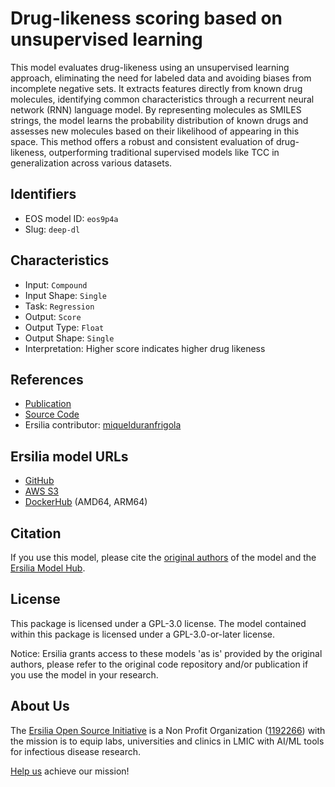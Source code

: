 # Drug-likeness scoring based on unsupervised learning

This model evaluates drug-likeness using an unsupervised learning approach, eliminating the need for labeled data and avoiding biases from incomplete negative sets. It extracts features directly from known drug molecules, identifying common characteristics through a recurrent neural network (RNN) language model. By representing molecules as SMILES strings, the model learns the probability distribution of known drugs and assesses new molecules based on their likelihood of appearing in this space. This method offers a robust and consistent evaluation of drug-likeness, outperforming traditional supervised models like TCC in generalization across various datasets.

## Identifiers

* EOS model ID: `eos9p4a`
* Slug: `deep-dl`

## Characteristics

* Input: `Compound`
* Input Shape: `Single`
* Task: `Regression`
* Output: `Score`
* Output Type: `Float`
* Output Shape: `Single`
* Interpretation: Higher score indicates higher drug likeness

## References

* [Publication](https://pubs.rsc.org/en/content/articlehtml/2022/sc/d1sc05248a)
* [Source Code](https://github.com/SeonghwanSeo/DeepDL)
* Ersilia contributor: [miquelduranfrigola](https://github.com/miquelduranfrigola)

## Ersilia model URLs
* [GitHub](https://github.com/ersilia-os/eos9p4a)
* [AWS S3](https://ersilia-models-zipped.s3.eu-central-1.amazonaws.com/eos9p4a.zip)
* [DockerHub](https://hub.docker.com/r/ersiliaos/eos9p4a) (AMD64, ARM64)

## Citation

If you use this model, please cite the [original authors](https://pubs.rsc.org/en/content/articlehtml/2022/sc/d1sc05248a) of the model and the [Ersilia Model Hub](https://github.com/ersilia-os/ersilia/blob/master/CITATION.cff).

## License

This package is licensed under a GPL-3.0 license. The model contained within this package is licensed under a GPL-3.0-or-later license.

Notice: Ersilia grants access to these models 'as is' provided by the original authors, please refer to the original code repository and/or publication if you use the model in your research.

## About Us

The [Ersilia Open Source Initiative](https://ersilia.io) is a Non Profit Organization ([1192266](https://register-of-charities.charitycommission.gov.uk/charity-search/-/charity-details/5170657/full-print)) with the mission is to equip labs, universities and clinics in LMIC with AI/ML tools for infectious disease research.

[Help us](https://www.ersilia.io/donate) achieve our mission!